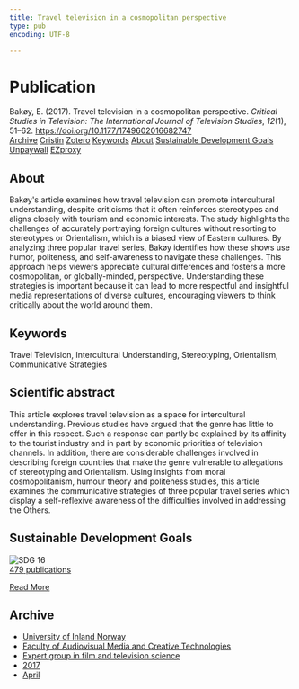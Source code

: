 ```yaml
---
title: Travel television in a cosmopolitan perspective
type: pub
encoding: UTF-8

---
```

<h1>Publication</h1>
<article id="csl-bib-container-JZ25JMP6" class="csl-bib-container">
  <div class="csl-bib-body"> <div class="csl-entry">Bakøy, E. (2017). Travel television in a cosmopolitan perspective. <i>Critical Studies in Television: The International Journal of Television Studies</i>, <i>12</i>(1), 51–62. <a href="https://doi.org/10.1177/1749602016682747">https://doi.org/10.1177/1749602016682747</a></div> </div>
  <div class="csl-bib-buttons">
    <a href="#taxonomy-article-JZ25JMP6" alt="archive" class="csl-bib-button">Archive</a>
    <a href="https://app.cristin.no/results/show.jsf?id=1466854" alt="Cristin" class="csl-bib-button">Cristin</a>
    <a href="http://zotero.org/groups/5881554/items/JZ25JMP6" alt="Zotero" class="csl-bib-button">Zotero</a>
    <a href="#keywords-article-JZ25JMP6" alt="keywords" class="csl-bib-button">Keywords</a>
    <a href="#about-article-JZ25JMP6" alt="about_pub" class="csl-bib-button">About</a>
    <a href="#sdg-article-JZ25JMP6" alt="sdg" class="csl-bib-button">Sustainable Development Goals</a>
    <a href="https://doi.org/10.1177/1749602016682747" alt="Unpaywall" class="csl-bib-button">Unpaywall</a>
    <a href="https://doi.org/10.1177/1749602016682747" alt="EZproxy" class="csl-bib-button">EZproxy</a>
  </div>
  <div id="csl-bib-meta-container-JZ25JMP6"></div>
</article>
<div id="csl-bib-meta-JZ25JMP6" class="csl-bib-meta">
  <article id="about-article-JZ25JMP6" class="about_pub-article">
    <h1>About</h1>
    Bakøy's article examines how travel television can promote intercultural understanding, despite criticisms that it often reinforces stereotypes and aligns closely with tourism and economic interests. The study highlights the challenges of accurately portraying foreign cultures without resorting to stereotypes or Orientalism, which is a biased view of Eastern cultures. By analyzing three popular travel series, Bakøy identifies how these shows use humor, politeness, and self-awareness to navigate these challenges. This approach helps viewers appreciate cultural differences and fosters a more cosmopolitan, or globally-minded, perspective. Understanding these strategies is important because it can lead to more respectful and insightful media representations of diverse cultures, encouraging viewers to think critically about the world around them.
  </article>
  <article id="keywords-article-JZ25JMP6" class="keywords-article">
    <h1>Keywords</h1>
    Travel Television, Intercultural Understanding, Stereotyping, Orientalism, Communicative Strategies
  </article>
  <article id="abstract-article-JZ25JMP6" class="abstract-article">
    <h1>Scientific abstract</h1>
    This article explores travel television as a space for intercultural understanding. Previous studies have argued that the genre has little to offer in this respect. Such a response can partly be explained by its affinity to the tourist industry and in part by economic priorities of television channels. In addition, there are considerable challenges involved in describing foreign countries that make the genre vulnerable to allegations of stereotyping and Orientalism. Using insights from moral cosmopolitanism, humour theory and politeness studies, this article examines the communicative strategies of three popular travel series which display a self-reflexive awareness of the difficulties involved in addressing the Others.
  </article>
  <article id="sdg-article-JZ25JMP6" class="sdg-article">
    <h1>Sustainable Development Goals</h1>
    <div class="sdg-container"><div id="sdg16" class="sdg">
        <img src="{{< params subfolder >}}images/sdg/sdg16_en.png" class="image" alt="SDG 16">
        <div class="sdg-overlay">
          <a href="{{< params subfolder >}}en/archive/?sdg=16#archive" class="sdg-publication-count"><span>479</span> publications</a>
          <p><a href="https://sdgs.un.org/goals/goal16" class="sdg-read-more">Read More</a></p>
        </div>
      </div></div>
  </article>
  <article id="taxonomy-article-JZ25JMP6" class="taxonomy-article">
    <h1>Archive</h1>
    <ul>
      <li><a href="{{< params subfolder >}}en/archive/?key=3DCRN523">University of Inland Norway</a></li>
      <li><a href="{{< params subfolder >}}en/archive/?key=8XUDF4FD">Faculty of Audiovisual Media and Creative Technologies</a></li>
      <li><a href="{{< params subfolder >}}en/archive/?key=GP9PM6PG">Expert group in film and television science</a></li>
      <li><a href="{{< params subfolder >}}en/archive/?key=FUSJD299">2017</a></li>
      <li><a href="{{< params subfolder >}}en/archive/?key=FT5TZBFM">April</a></li>
    </ul>
  </article>
</div>
